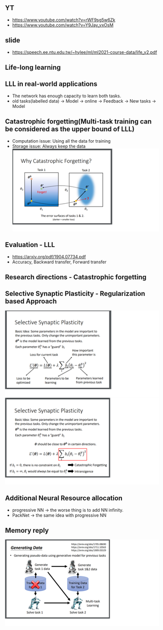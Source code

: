## YT  
  * https://www.youtube.com/watch?v=rWF9sg5w6Zk  
  * https://www.youtube.com/watch?v=Y9Jay_vxOsM  

## slide  
  * https://speech.ee.ntu.edu.tw/~hylee/ml/ml2021-course-data/life_v2.pdf  

## Life-long learning  
## LLL in real-world applications  
 * The network has enough capacity to learn both tasks.  
 * old tasks(labelled data) -> Model -> online -> Feedback -> New tasks -> Model  

## Catastrophic forgetting(Multi-task training can be considered as the upper bound of LLL)  
 * Computation issue: Using all the data for training  
 * Storage issue: Always keep the data  
![Image of Yaktocat](https://github.com/ting-chih/NTU-ML2021spring/blob/main/image/lll1.png)  
## Evaluation - LLL  
 * https://arxiv.org/pdf/1904.07734.pdf  
 * Accuracy, Backward transfer, Forward transfer  

## Research directions - Catastrophic forgetting  
## Selective Synaptic Plasticity - Regularization based Approach  
![Image of Yaktocat](https://github.com/ting-chih/NTU-ML2021spring/blob/main/image/lll2.png)  
![Image of Yaktocat](https://github.com/ting-chih/NTU-ML2021spring/blob/main/image/lll3.png)  

## Additional Neural Resource allocation  
  * progressive NN -> the worse thing is to add NN infinity.  
  * PackNet -> the same idea with progressive NN  

## Memory reply  
 ![Image of Yaktocat](https://github.com/ting-chih/NTU-ML2021spring/blob/main/image/lll4.png)  
